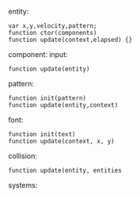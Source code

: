 entity:

    var x,y,velocity,pattern;
    function ctor(components)
    function update(context,elapsed) {}
    
component:
input:

    function update(entity)
        
pattern:

    function init(pattern)
    function update(entity,context)
    
font:

    function init(text)
    function update(context, x, y)
    
collision:

    function update(entity, entities

systems:
    
